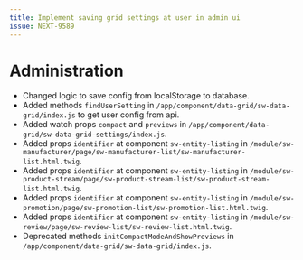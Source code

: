 ```yaml
---
title: Implement saving grid settings at user in admin ui
issue: NEXT-9589
---
```

# Administration
* Changed logic to save config from localStorage to database.
* Added methods `findUserSetting` in `/app/component/data-grid/sw-data-grid/index.js` to get user config from api.
* Added watch props `compact` and `previews` in `/app/component/data-grid/sw-data-grid-settings/index.js`.
* Added props `identifier` at component `sw-entity-listing` in `/module/sw-manufacturer/page/sw-manufacturer-list/sw-manufacturer-list.html.twig`.
* Added props `identifier` at component `sw-entity-listing` in `/module/sw-product-stream/page/sw-product-stream-list/sw-product-stream-list.html.twig`.
* Added props `identifier` at component `sw-entity-listing` in `/module/sw-promotion/page/sw-promotion-list/sw-promotion-list.html.twig`.
* Added props `identifier` at component `sw-entity-listing` in `/module/sw-review/page/sw-review-list/sw-review-list.html.twig`.
* Deprecated methods `initCompactModeAndShowPreviews` in `/app/component/data-grid/sw-data-grid/index.js`.
